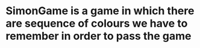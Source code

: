 # SimonGame is a game in which there are sequence of colours we have to remember in order to pass the game 
